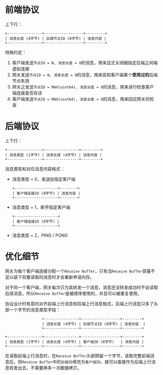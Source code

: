 
前端协议
=======

上下行：

```
+----------------+------------------+---------+
| 消息长度 (4字节) | 后端节点ID (8字节) | 消息内容 |
+----------------+------------------+---------+
```

特殊约定：

1. 客户端发送`节点ID = N, 消息长度 = 0`的消息，用来显式关闭跟指定后端之间端虚拟连接
2. 网关发送`节点ID = N, 消息长度 = 0`的消息，用来告知客户端某个**使用过的**后端节点失效
3. 网关之发送`节点ID = MAX(uint64), 消息长度 = 0`的消息，用来进行检查客户端连接是否存活
4. 客户端发送`节点ID = MAX(uint64), 消息长度 = 0`的消息，用来回应网关的检查


后端协议
=======

上下行：

```
+----------------+----------------+---------+
| 消息类型 (1字节) | 消息长度 (4字节) | 消息内容 |
+----------------+----------------+---------+
```

消息类型和对应消息内容格式：

+ 消息类型 = 0，发送给指定客户端

	```
	+--------------------+--------+
	| 客户端连接ID (8字节) | 消息内容 |
	+--------------------+--------+
	```

+ 消息类型 = 1，断开指定客户端

	```
	+--------------------+
	| 客户端连接ID (8字节) |
	+--------------------+
	```

+ 消息类型 = 2，PING / PONG

优化细节
=======

网关为每个客户端连接分配一个`Receive Buffer`，只有当`Receive Buffer`容量不足以装下将要读取的消息时才会重新申请内存。

对于同一个客户端，网关每次只为其转发一个消息，消息还没转发成功时不会读取后续消息，所以`Receive Buffer`是被顺序使用的，并且可以被重复使用。

协议设计时有意的对齐前端上行消息和后端上行消息格式，后端上行消息只多了头部一个字节的消息类型字段：

```
                 +----------------+------------------+---------+
                 | 消息长度 (4字节) | 后端节点ID (8字节) | 消息内容  |
                 +----------------+------------------+---------+

+----------------+----------------+------------------+---------+
| 消息类型 (1字节) | 消息长度 (4字节) | 客户端ID (8字节)   | 消息内容 |
+----------------+----------------+------------------+---------+
```

在读取前端上行消息时，在`Receive Buffer`头部预留一个字节，读取完整前端消息后，将`Receive Buffer`中的`后端ID`填充为`客户端ID`，就可以直接作为后端上行消息转发出去，不需要再多一次数据拷贝。